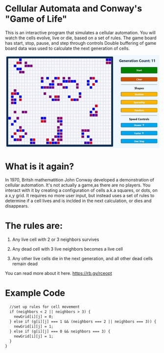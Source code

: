 # Cellular Automata and Conway's "Game of Life"

 This is an interactive program that simulates a cellular automation.
 You will watch the cells evolve, live or die, based on a set of rules.
The game board has start, stop, pause, and step through controls
Double buffering of game board data was used to calculate the next generation of cells.


![app-example](https://github.com/JWNicholson/gameoflife-john-nicholson/blob/master/jwn-game-of-life_600.jpg?raw=true)

# What is it again?
In 1970, Britsh mathematition John Conway developed a demonstration of cellular automation. 
It's not actually a game,as there are no players. You interact with it by creating a configuration
of cells a.k.a squares, or dots, on a x,y grid. It requires no more user input, but instead uses a set of rules 
to determine if a cell lives and is inclded in the next calculation, or dies and disappears.

# The rules are:
1. Any live cell with 2 or 3 neighbors survives

2. Any dead cell with 3 live neighbors becomes a live cell

3. Any other live cells die in the next generation, and all other dead cells remain dead

You can read more about it here. https://rb.gy/rceopt

# Example Code

      //set up rules for cell movement
      if (neighbors < 2 || neighbors > 3) {
        newGrid[i][j] = 0;
      } else if (g[i][j] === 1 && (neighbors === 2 || neighbors === 3)) {
        newGrid[i][j] = 1;
      } else if (g[i][j] === 0 && neighbors === 3) {
        newGrid[i][j] = 1;
      }
    }
  

